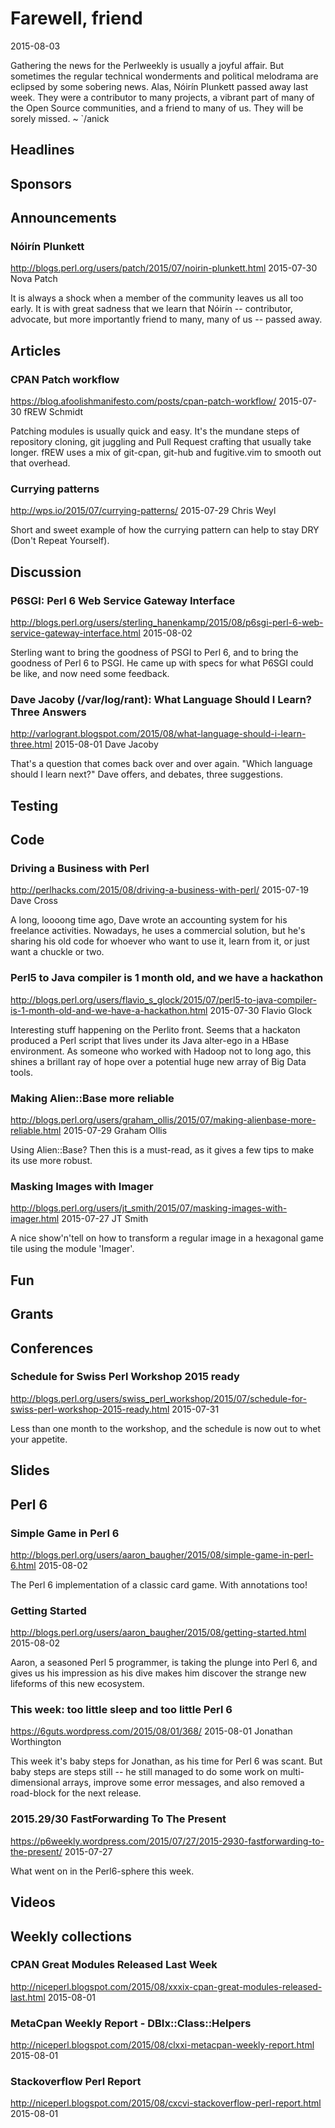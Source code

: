 # Farewell, friend
2015-08-03

Gathering the news for the Perlweekly is usually a joyful affair. But
sometimes the regular technical wonderments and political melodrama
are eclipsed by some sobering news. Alas, Nóirín Plunkett passed away last week. 
They were a contributor to many projects, a vibrant part of many of the Open
Source communities, and a friend to many of us. They will be sorely missed. ~ `/anick

## Headlines

## Sponsors

## Announcements

### Nóirín Plunkett
http://blogs.perl.org/users/patch/2015/07/noirin-plunkett.html
2015-07-30
Nova Patch

It is always a shock when a member of the community leaves us all too early.
It is with great sadness that we learn that Nóirín -- contributor, advocate, but more importantly friend to many, many of
us -- passed away.


## Articles

###  CPAN Patch workflow
https://blog.afoolishmanifesto.com/posts/cpan-patch-workflow/
2015-07-30
fREW Schmidt

Patching modules is usually quick and easy. It's the mundane steps of repository cloning,
git juggling and Pull Request crafting that usually take longer. fREW uses a
mix of git-cpan, git-hub and fugitive.vim to smooth out that overhead.

###  Currying patterns
http://wps.io/2015/07/currying-patterns/
2015-07-29
Chris Weyl

Short and sweet example of how the currying pattern can help to stay DRY
(Don't Repeat Yourself).


## Discussion

### P6SGI: Perl 6 Web Service Gateway Interface 
http://blogs.perl.org/users/sterling_hanenkamp/2015/08/p6sgi-perl-6-web-service-gateway-interface.html
2015-08-02

Sterling want to bring the goodness of PSGI to Perl 6, and to bring the
goodness of Perl 6 to PSGI. He came up with specs for what P6SGI could be
like, and now need some feedback.


### Dave Jacoby (/var/log/rant): What Language Should I Learn? Three Answers
http://varlogrant.blogspot.com/2015/08/what-language-should-i-learn-three.html
2015-08-01
Dave Jacoby

That's a question that comes back over and over again. "Which language should
I learn next?" Dave offers, and debates, three suggestions.


## Testing

## Code

### Driving a Business with Perl
http://perlhacks.com/2015/08/driving-a-business-with-perl/
2015-07-19
Dave Cross

A long, loooong time ago, Dave wrote an accounting system for his freelance
activities. Nowadays, he uses a commercial solution, but he's sharing his old
code for whoever who want to use it, learn from it, or just want a chuckle or
two.



### Perl5 to Java compiler is 1 month old, and we have a hackathon
http://blogs.perl.org/users/flavio_s_glock/2015/07/perl5-to-java-compiler-is-1-month-old-and-we-have-a-hackathon.html
2015-07-30
Flavio Glock

Interesting stuff happening on the Perlito front. Seems that a hackaton
produced a Perl script that lives under its Java alter-ego in a HBase
environment. As someone who worked with Hadoop not to long ago, this shines a
brillant ray of hope over a potential huge new array of Big Data tools.

### Making Alien::Base more reliable
http://blogs.perl.org/users/graham_ollis/2015/07/making-alienbase-more-reliable.html
2015-07-29
Graham Ollis

Using Alien::Base? Then this is a must-read, as it gives a few tips to make its use
more robust.

### Masking Images with Imager
http://blogs.perl.org/users/jt_smith/2015/07/masking-images-with-imager.html
2015-07-27
JT Smith

A nice show'n'tell on how to transform a regular image in a 
hexagonal game tile using the module 'Imager'.

## Fun

## Grants

## Conferences

### Schedule for Swiss Perl Workshop 2015 ready
http://blogs.perl.org/users/swiss_perl_workshop/2015/07/schedule-for-swiss-perl-workshop-2015-ready.html
2015-07-31

Less than one month to the workshop, and the schedule is now out to whet your
appetite. 

## Slides

## Perl 6

### Simple Game in Perl 6
http://blogs.perl.org/users/aaron_baugher/2015/08/simple-game-in-perl-6.html
2015-08-02

The Perl 6 implementation of a classic card game. With annotations too!


### Getting Started
http://blogs.perl.org/users/aaron_baugher/2015/08/getting-started.html
2015-08-02

Aaron, a seasoned Perl 5 programmer, is taking the plunge into Perl 6, and gives
us his impression as his dive makes him discover the strange new lifeforms of
this new ecosystem.

### This week: too little sleep and too little Perl 6
https://6guts.wordpress.com/2015/08/01/368/
2015-08-01
Jonathan Worthington

This week it's baby steps for Jonathan, as his time for Perl 6 was scant. But
baby steps are steps still -- he still managed to do some work on
multi-dimensional arrays, improve some error messages, and also removed
a road-block for the next release.

### 2015.29/30 FastForwarding To The Present
https://p6weekly.wordpress.com/2015/07/27/2015-2930-fastforwarding-to-the-present/
2015-07-27

What went on in the Perl6-sphere this week.

## Videos

## Weekly collections

### CPAN Great Modules Released Last Week
http://niceperl.blogspot.com/2015/08/xxxix-cpan-great-modules-released-last.html
2015-08-01

### MetaCpan Weekly Report - DBIx::Class::Helpers
http://niceperl.blogspot.com/2015/08/clxxi-metacpan-weekly-report.html
2015-08-01

###  Stackoverflow Perl Report
http://niceperl.blogspot.com/2015/08/cxcvi-stackoverflow-perl-report.html
2015-08-01

